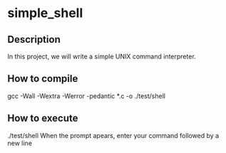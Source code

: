 # simple_shell

## Description
In this project, we will write a simple UNIX command interpreter.

## How to compile
gcc -Wall -Wextra -Werror -pedantic *.c -o ./test/shell

## How to execute
./test/shell
When the prompt apears, enter your command followed by a new line
